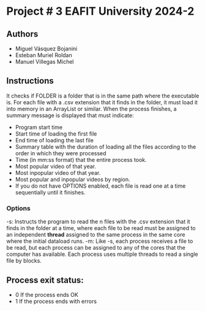 # Project # 3 EAFIT University 2024-2

## Authors

- Miguel Vásquez Bojanini
- Esteban Muriel Roldan
- Manuel Villegas Michel

## Instructions

It checks if FOLDER is a folder that is in the same path where the executable is. For each file with a .csv extension that it finds in the folder, it must load it into memory in an ArrayList or similar. When the process finishes, a summary message is displayed that must indicate:

- Program start time
- Start time of loading the first file
- End time of loading the last file
- Summary table with the duration of loading all the files according to the order in which they were processed
- Time (in mm:ss format) that the entire process took.
- Most popular video of that year.
- Most inpopular video of that year.
- Most popular and inpopular videos by region.
- If you do not have OPTIONS enabled, each file is read one at a time sequentially until it finishes.

### Options

-s: Instructs the program to read the n files with the .csv extension that it finds in the folder at a time, where each file to be read must be assigned to an independent **thread** assigned to the same process in the same core where the initial dataload runs.
-m: Like -s, each process receives a file to be read, but each process can be assigned to any of the cores that the computer has available. Each process uses multiple threads to read a single file by blocks.

## Process exit status:

- 0 If the process ends OK
- 1 If the process ends with errors

